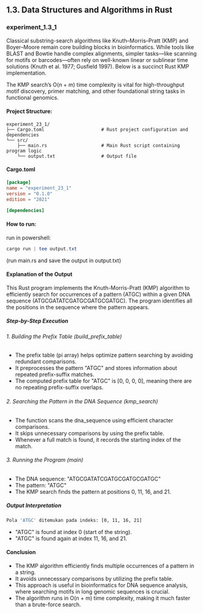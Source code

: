 ## 1.3. Data Structures and Algorithms in Rust

### experiment_1.3_1

Classical substring-search algorithms like Knuth–Morris–Pratt (KMP) and Boyer–Moore remain core building blocks in bioinformatics. While tools like BLAST and Bowtie handle complex alignments, simpler tasks—like scanning for motifs or barcodes—often rely on well-known linear or sublinear time solutions (Knuth et al. 1977; Gusfield 1997). Below is a succinct Rust KMP implementation.

The KMP search’s O(n + m) time complexity is vital for high-throughput motif discovery, primer matching, and other foundational string tasks in functional genomics.

#### Project Structure:

```plaintext
experiment_23_1/
├── Cargo.toml                     # Rust project configuration and dependencies
└── src/
    ├── main.rs                    # Main Rust script containing program logic
    └── output.txt                 # Output file
```

#### Cargo.toml

```toml
[package]
name = "experiment_23_1"
version = "0.1.0"
edition = "2021"

[dependencies]

```

#### How to run:

run in powershell:

```powershell
cargo run | tee output.txt
```

(run main.rs and save the output in output.txt)
  

#### Explanation of the Output
This Rust program implements the Knuth-Morris-Pratt (KMP) algorithm to efficiently search for occurrences of a pattern (ATGC) within a given DNA sequence (ATGCGATATCGATGCGATGCGATGC). The program identifies all the positions in the sequence where the pattern appears.

##### Step-by-Step Execution

###### 1. Building the Prefix Table (build_prefix_table)

* The prefix table (pi array) helps optimize pattern searching by avoiding redundant comparisons.
* It preprocesses the pattern "ATGC" and stores information about repeated prefix-suffix matches.
* The computed prefix table for "ATGC" is [0, 0, 0, 0], meaning there are no repeating prefix-suffix overlaps.

###### 2. Searching the Pattern in the DNA Sequence (kmp_search)

* The function scans the dna_sequence using efficient character comparisons.
* It skips unnecessary comparisons by using the prefix table.
* Whenever a full match is found, it records the starting index of the match.

###### 3. Running the Program (main)

* The DNA sequence: "ATGCGATATCGATGCGATGCGATGC"
* The pattern: "ATGC"
* The KMP search finds the pattern at positions 0, 11, 16, and 21.

##### Output Interpretation

```sh
Pola 'ATGC' ditemukan pada indeks: [0, 11, 16, 21]
```

* "ATGC" is found at index 0 (start of the string).
* "ATGC" is found again at index 11, 16, and 21.
  
#### Conclusion
* The KMP algorithm efficiently finds multiple occurrences of a pattern in a string.
* It avoids unnecessary comparisons by utilizing the prefix table.
* This approach is useful in bioinformatics for DNA sequence analysis, where searching motifs in long genomic sequences is crucial.
* The algorithm runs in O(n + m) time complexity, making it much faster than a brute-force search.
